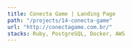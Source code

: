 ```yaml
---
title: Conecta Game | Landing Page
path: "/projects/14-conecta-game"
url: "http://conectagame.com.br/"
stacks: Ruby, PostgreSQL, Docker, AWS
---
```

